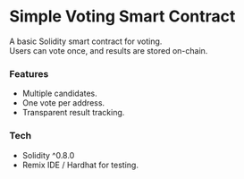 # Simple Voting Smart Contract

A basic Solidity smart contract for voting.  
Users can vote once, and results are stored on-chain.

### Features
- Multiple candidates.
- One vote per address.
- Transparent result tracking.

### Tech
- Solidity ^0.8.0
- Remix IDE / Hardhat for testing.
